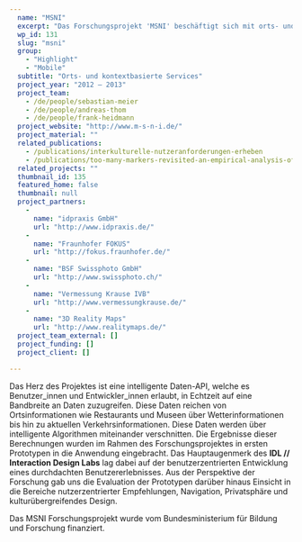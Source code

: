 ```yaml
---
  name: "MSNI"
  excerpt: "Das Forschungsprojekt 'MSNI' beschäftigt sich mit orts- und kontextbasierten Services im Bereich regionaler Informationsdienste."
  wp_id: 131
  slug: "msni"
  group: 
    - "Highlight"
    - "Mobile"
  subtitle: "Orts- und kontextbasierte Services"
  project_year: "2012 – 2013"
  project_team: 
    - /de/people/sebastian-meier
    - /de/people/andreas-thom
    - /de/people/frank-heidmann
  project_website: "http://www.m-s-n-i.de/"
  project_material: ""
  related_publications:
    - /publications/interkulturelle-nutzeranforderungen-erheben
    - /publications/too-many-markers-revisited-an-empirical-analysis-of-web-based-methods-for-overcoming-the-problem-of-too-many-markers-in-zoomable-mapping-applications
  related_projects: ""
  thumbnail_id: 135
  featured_home: false
  thumbnail: null
  project_partners: 
    - 
      name: "idpraxis GmbH"
      url: "http://www.idpraxis.de/"
    - 
      name: "Fraunhofer FOKUS"
      url: "http://fokus.fraunhofer.de/"
    - 
      name: "BSF Swissphoto GmbH"
      url: "http://www.swissphoto.ch/"
    - 
      name: "Vermessung Krause IVB"
      url: "http://www.vermessungkrause.de/"
    - 
      name: "3D Reality Maps"
      url: "http://www.realitymaps.de/"
  project_team_external: []
  project_funding: []
  project_client: []

---
```

Das Herz des Projektes ist eine intelligente Daten-API, welche es Benutzer_innen und Entwickler_innen erlaubt, in Echtzeit auf eine Bandbreite an Daten zuzugreifen. Diese Daten reichen von Ortsinformationen wie Restaurants und Museen über Wetterinformationen bis hin zu aktuellen Verkehrsinformationen. Diese Daten werden über intelligente Algorithmen miteinander verschnitten. Die Ergebnisse dieser Berechnungen wurden im Rahmen des Forschungsprojektes in ersten Prototypen in die Anwendung eingebracht. Das Hauptaugenmerk des <strong>IDL // Interaction Design Labs</strong> lag dabei auf der benutzerzentrierten Entwicklung eines durchdachten Benutzererlebnisses. Aus der Perspektive der Forschung gab uns die Evaluation der Prototypen darüber hinaus Einsicht in die Bereiche nutzerzentrierter Empfehlungen, Navigation, Privatsphäre und kulturübergreifendes Design.

Das MSNI Forschungsprojekt wurde vom Bundesministerium für Bildung und Forschung finanziert.

